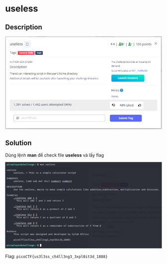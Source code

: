 # **useless**

## **Description**

![description](/2023/picoctf2023/general_skills/useless/images/description.png)

## **Solution**

Dùng lệnh **man** để check file **useless** và lấy flag

![solution](/2023/picoctf2023/general_skills/useless/images/solution.png)

Flag: `picoCTF{us3l3ss_ch4ll3ng3_3xpl0it3d_1888}`
